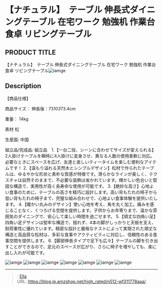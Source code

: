 # 【ナチュラル】　テーブル 伸長式ダイニングテーブル 在宅ワーク 勉強机 作業台 食卓 リビングテーブル


## PRODUCT TITLE 

【ナチュラル】　テーブル 伸長式ダイニングテーブル 在宅ワーク 勉強机 作業台 食卓 リビングテーブル![iamge](https://b2bfiles1.gigab2b.cn/image/wkseller/301/20230903_463ef748aca5b7106351f71fb8aa533d.jpg)

## Description

【商品仕様】




商品サイズ：
伸長後：73*103*73.4cm


重量：
14kg


素材
松


生産国:
中国


組立品/完成品:
組立品　1.【一台二役、シーンに合わせてサイズが変えられる】2人掛けテーブルを瞬時に4人掛けに変身させ、異なる人数の使用柔軟に対応。必要なときにスペースを広げ、友達と楽しいティータイムを楽しむ便利なアイテムです！
2.【温もり溢れる天然木とシンプルデザイン】松材で作られたテーブルは、ゆるやかな形状と素朴な質感が特徴です。滑らかなラインが美しく、テクスチャは自然そのままで、不必要な装飾は省かれています。輝かしい色合いと堅固な構造で、実用性が高く長寿命な使用が可能です。
3.【絶妙な高さ】心地よい食事のために、テーブルの高さを精巧に設計します。高い背もたれの椅子から低い背もたれの椅子まで、完璧な組み合わせで、心地よい食事体験を提供いたします。
4.【暖かい丸みのデザイン】使い心地を考え、角を丸く加工。痛みを感じることなく、くつろげる空間を提供します。子供からお年寄りまで、温かな雰囲気のダイニングで、安心して楽しい時間を過ごせます。
5.【頑丈な四角い足】四角い足デザインは堅牢な構造で、揺れず、4本の脚がしっかりと天板を支え、耐荷重性に優れています。精密な設計と厳格なテストによって実現された頑丈な構造と高品質な松材は、多彩な食事やアクティビティに対応し、信頼性のある食事空間を提供します。
6.【脚部伸長タイプで足下も広々】テーブルの脚を引き出すことができるので、足元のスペースが広がり、さらに椅子を増やしても、楽に出し入れが可能です。




![iamge](https://b2bfiles1.gigab2b.cn/image/wkseller/301/20230903_919593c3cda0a155bb713c1557f8ff29.jpg)
![iamge](https://b2bfiles1.gigab2b.cn/image/wkseller/301/20230903_77a10e5226cdacb0878ab3661a1cb1f7.jpg)
![iamge](https://b2bfiles1.gigab2b.cn/image/wkseller/301/20230903_a6a80845195f48af87567d22ef15ad70.jpg)
![iamge](https://b2bfiles1.gigab2b.cn/image/wkseller/301/20230908_a4f33a268e97535d33e6980b381f67e8.jpg)
![iamge](https://b2bfiles1.gigab2b.cn/image/wkseller/301/20230908_3a159dc76657a1421e8836239dbbbc11.jpg)
![iamge](https://b2bfiles1.gigab2b.cn/image/wkseller/301/20230908_0b900dbe196a248f5ae86c2c2246ba94.jpg)
![iamge](https://b2bfiles1.gigab2b.cn/image/wkseller/301/20230908_689b0eda57507dc8aa938b9adc3f4826.jpg)


---

> : [Ella](https://blog.jp.amzshop.net/)  
> URL: https://blog.jp.amzshop.net/high_rated/n512-wf311778aaa/  

